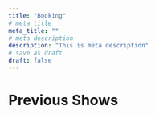 ```yaml
---
title: "Booking"
# meta title
meta_title: ""
# meta description
description: "This is meta description"
# save as draft
draft: false
---
```


# Previous Shows